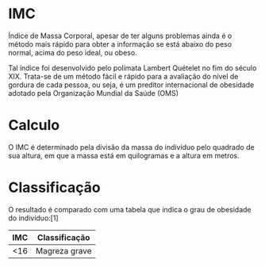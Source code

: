 # IMC
Índice de Massa Corporal, apesar de ter alguns problemas ainda é o método mais rápido para obter a informação se está abaixo do peso normal, acima do peso ideal, ou obeso.

Tal índice foi desenvolvido pelo polímata Lambert Quételet no fim do século XIX. Trata-se de um método fácil e rápido para a avaliação do nível de gordura de cada pessoa, ou seja, é um preditor internacional de obesidade adotado pela Organização Mundial da Saúde (OMS)

# Calculo
O IMC é determinado pela divisão da massa do indivíduo pelo quadrado de sua altura, em que a massa está em quilogramas e a altura em metros.

# Classificação
O resultado é comparado com uma tabela que indica o grau de obesidade do indivíduo:[1]

|  IMC  |   Classificação  |
|-------|:----------------:|
|  <16  |   Magreza grave  |

